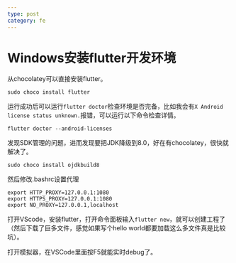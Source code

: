 ```yaml
---
type: post
category: fe
---
```

# Windows安装flutter开发环境

从chocolatey可以直接安装flutter。

```shell
sudo choco install flutter
```

运行成功后可以运行```flutter doctor```检查环境是否完备，比如我会有```X Android license status unknown.```报错，可以运行以下命令检查详情。

```shell
flutter doctor --android-licenses
```

发现SDK管理的问题，进而发现要把JDK降级到8.0，好在有chocolatey，很快就解决了。

```shell
sudo choco install ojdkbuild8
```

然后修改.bashrc设置代理

```shell
export HTTP_PROXY=127.0.0.1:1080
export HTTPS_PROXY=127.0.0.1:1080
export NO_PROXY=127.0.0.1,localhost
```

打开VScode，安装flutter，打开命令面板输入```flutter new```，就可以创建工程了（然后下载了巨多文件，感觉如果写个hello world都要加载这么多文件真是比较坑）。

打开模拟器，在VSCode里面按F5就能实时debug了。
